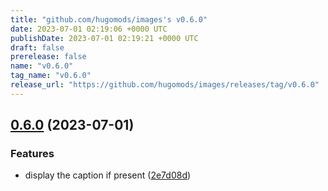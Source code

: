 ```yaml
---
title: "github.com/hugomods/images's v0.6.0"
date: 2023-07-01 02:19:06 +0000 UTC
publishDate: 2023-07-01 02:19:21 +0000 UTC
draft: false
prerelease: false
name: "v0.6.0"
tag_name: "v0.6.0"
release_url: "https://github.com/hugomods/images/releases/tag/v0.6.0"
---
```


## [0.6.0](https://github.com/hugomods/images/compare/v0.5.1...v0.6.0) (2023-07-01)


### Features

* display the caption if present ([2e7d08d](https://github.com/hugomods/images/commit/2e7d08dbf620e4c0ef3d14d0de28773aa3a1195f))
